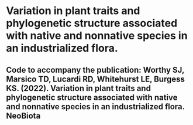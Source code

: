 # Variation in plant traits and phylogenetic structure associated with native and nonnative species in an industrialized flora.

## Code to accompany the publication: Worthy SJ, Marsico TD, Lucardi RD, Whitehurst LE, Burgess KS. (2022). Variation in plant traits and phylogenetic structure associated with native and nonnative species in an industrialized flora. NeoBiota
